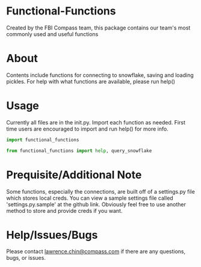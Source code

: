 # Functional-Functions
Created by the FBI Compass team, this package contains our team's most commonly used and useful functions

# About
Contents include functions for connecting to snowflake, saving and loading pickles. For help with what functions are available, please run help()

# Usage
Currently all files are in the init.py. Import each function as needed. First time users are encouraged to import and run help() for more info.

````python
import functional_functions
````

````python
from functional_functions import help, query_snowflake
````

# Prequisite/Additional Note
Some functions, especially the connections, are built off of a settings.py file which stores local creds. You can view a sample settings file called 'settings.py.sample' at the github link. Obviously feel free to use another method to store and provide creds if you want.

# Help/Issues/Bugs
Please contact lawrence.chin@compass.com if there are any questions, bugs, or issues.